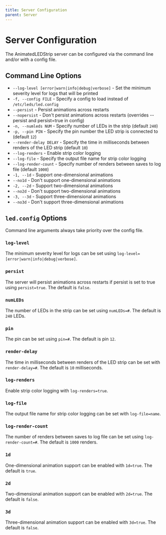 ```yaml
---
title: Server Configuration
parent: Server
---
```


# Server Configuration

The AnimatedLEDStrip server can be configured via the command line and/or with a config file.

## Command Line Options

- `--log-level [error|warn|info|debug|verbose]` - Set the minimum severity level for logs that will be printed
- `-f, --config FILE` - Specify a config to load instead of `/etc/leds/led.config`
- `--persist` - Persist animations across restarts
- `--nopersist` - Don't persist animations across restarts (overrides --persist and persist=true in config)
- `-n, --numleds NUM` - Specify number of LEDs in the strip (default `240`)
- `-p, --pin PIN` - Specify the pin number the LED strip is connected to (default `12`)
- `--render-delay DELAY` - Specify the time in milliseconds between renders of the LED strip (default `10`)
- `--log-renders` - Enable strip color logging
- `--log-file` - Specify the output file name for strip color logging
- `--log-render-count` - Specify number of renders between saves to log file (default `1000`)
- `-1, --1d` - Support one-dimensional animations
- `--no1d` - Don't support one-dimensional animations
- `-2, --2d` - Support two-dimensional animations
- `--no2d` - Don't support two-dimensional animations
- `-3, --3d` - Support three-dimensional animations
- `--no3d` - Don't support three-dimensional animations

## `led.config` Options

Command line arguments always take priority over the config file.

### `log-level`

The minimum severity level for logs can be set using `log-level=[error|warn|info|debug|verbose]`.

### `persist`

The server will persist animations across restarts if persist is set to true using `persist=true`.
The default is `false`.

### `numLEDs`

The number of LEDs in the strip can be set using `numLEDs=#`.
The default is `240` LEDs.

### `pin`

The pin can be set using `pin=#`.
The default is pin `12`.

### `render-delay`

The time in milliseconds between renders of the LED strip can be set with `render-delay=#`.
The default is `10` milliseconds.

### `log-renders`

Enable strip color logging with `log-renders=true`.

### `log-file`

The output file name for strip color logging can be set with `log-file=name`.

### `log-render-count`

The number of renders between saves to log file can be set using `log-render-count=#`.
The default is `1000` renders.

### `1d`

One-dimensional animation support can be enabled with `1d=true`.
The default is `true`.

### `2d`

Two-dimensional animation support can be enabled with `2d=true`.
The default is `false`.

### `3d`

Three-dimensional animation support can be enabled with `3d=true`.
The default is `false`.
